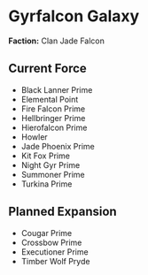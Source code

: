 # Gyrfalcon Galaxy
**Faction:** Clan Jade Falcon
## Current Force
- Black Lanner Prime
- Elemental Point
- Fire Falcon Prime
- Hellbringer Prime
- Hierofalcon Prime
- Howler
- Jade Phoenix Prime
- Kit Fox Prime
- Night Gyr Prime
- Summoner Prime
- Turkina Prime
## Planned Expansion
- Cougar Prime
- Crossbow Prime
- Executioner Prime
- Timber Wolf Pryde
